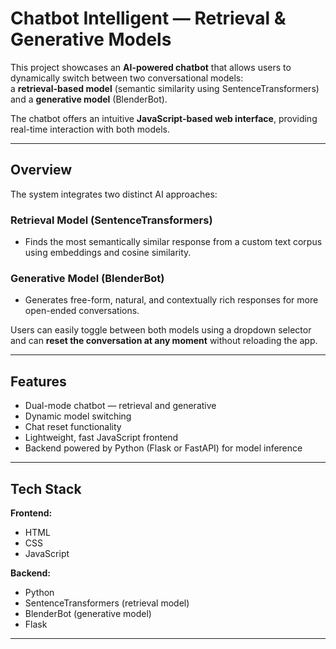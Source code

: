# Chatbot Intelligent — Retrieval & Generative Models

This project showcases an **AI-powered chatbot** that allows users to dynamically switch between two conversational models:  
a **retrieval-based model** (semantic similarity using SentenceTransformers) and a **generative model** (BlenderBot).

The chatbot offers an intuitive **JavaScript-based web interface**, providing real-time interaction with both models.

---

## Overview

The system integrates two distinct AI approaches:

### Retrieval Model (SentenceTransformers)
- Finds the most semantically similar response from a custom text corpus using embeddings and cosine similarity.

### Generative Model (BlenderBot)
- Generates free-form, natural, and contextually rich responses for more open-ended conversations.

Users can easily toggle between both models using a dropdown selector and can **reset the conversation at any moment** without reloading the app.

---

## Features

- Dual-mode chatbot — retrieval and generative  
- Dynamic model switching  
- Chat reset functionality  
- Lightweight, fast JavaScript frontend  
- Backend powered by Python (Flask or FastAPI) for model inference  

---

## Tech Stack

**Frontend:**  
- HTML  
- CSS  
- JavaScript  

**Backend:**  
- Python  
- SentenceTransformers (retrieval model)  
- BlenderBot (generative model)  
- Flask 

---
